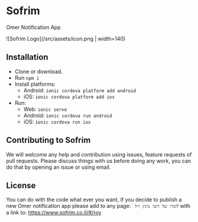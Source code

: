 # Sofrim
Omer Notification App

![Sofrim Logo](/src/assets/icon.png | width=140)

## Installation

- Clone or download.
- Run ```npm i```
- Install platforms:
    - Android: ```ionic cordova platform add android```
    - iOS: ```ionic cordova platform add ios```
- Run:
    - Web: ```ionic serve```
    - Android: ```ionic cordova run android```
    - iOS: ```ionic cordova run ios```


## Contributing to Sofrim
We will welcome any help and contribution using issues, feature requests of pull requests.
Please discuss things with us before doing any work, you can do that by opening an issue or using email.


## License

You can do with the code what ever you want, if you decide to publish a new Omer notification app please add to any page:  ``` לזכרו של רועי מינץ ז״ל``` with a link to: https://www.sofrim.co.il/#/roy



